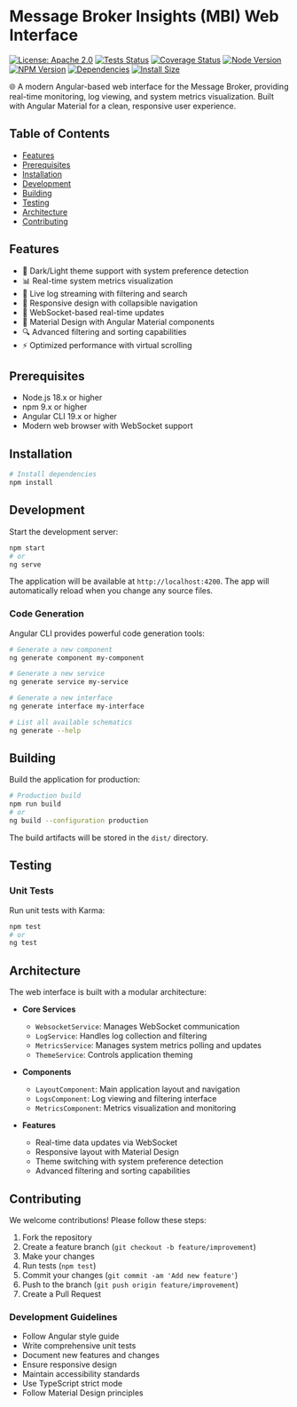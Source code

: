 # Message Broker Insights (MBI) Web Interface
[![License: Apache 2.0](https://img.shields.io/badge/License-Apache%202.0-blue?style=square)](https://opensource.org/licenses/Apache-2.0)
[![Tests Status](https://github.com/DeX-Group-LLC/message-broker-insights/actions/workflows/tests.yml/badge.svg?style=square)](https://github.com/DeX-Group-LLC/message-broker-insights/actions/workflows/tests.yml)
[![Coverage Status](https://coveralls.io/repos/github/DeX-Group-LLC/message-broker-insights/badge.svg?branch=main&style=square)](https://coveralls.io/github/DeX-Group-LLC/message-broker-insights?branch=main)
[![Node Version](https://img.shields.io/badge/node-%3E%3D18.x-brightgreen?style=square)](https://nodejs.org)
[![NPM Version](https://img.shields.io/badge/npm%20package-deadbeef-green?style=square)](https://www.npmjs.com/package/message-broker-insights)
[![Dependencies](https://img.shields.io/librariesio/release/npm/message-broker-insights?style=square)](https://libraries.io/npm/message-broker-insights)
[![Install Size](https://packagephobia.com/badge?p=message-broker-insights?style=square)](https://packagephobia.com/result?p=message-broker-insights)

🌐 A modern Angular-based web interface for the Message Broker, providing real-time monitoring, log viewing, and system metrics visualization. Built with Angular Material for a clean, responsive user experience.

## Table of Contents
- [Features](#features)
- [Prerequisites](#prerequisites)
- [Installation](#installation)
- [Development](#development)
- [Building](#building)
- [Testing](#testing)
- [Architecture](#architecture)
- [Contributing](#contributing)

## Features

- 🌙 Dark/Light theme support with system preference detection
- 📊 Real-time system metrics visualization
- 📝 Live log streaming with filtering and search
- 📱 Responsive design with collapsible navigation
- 🔄 WebSocket-based real-time updates
- 🎨 Material Design with Angular Material components
- 🔍 Advanced filtering and sorting capabilities
- ⚡ Optimized performance with virtual scrolling

## Prerequisites

- Node.js 18.x or higher
- npm 9.x or higher
- Angular CLI 19.x or higher
- Modern web browser with WebSocket support

## Installation

```bash
# Install dependencies
npm install
```

## Development

Start the development server:

```bash
npm start
# or
ng serve
```

The application will be available at `http://localhost:4200`. The app will automatically reload when you change any source files.

### Code Generation

Angular CLI provides powerful code generation tools:

```bash
# Generate a new component
ng generate component my-component

# Generate a new service
ng generate service my-service

# Generate a new interface
ng generate interface my-interface

# List all available schematics
ng generate --help
```

## Building

Build the application for production:

```bash
# Production build
npm run build
# or
ng build --configuration production
```

The build artifacts will be stored in the `dist/` directory.

## Testing

### Unit Tests

Run unit tests with Karma:

```bash
npm test
# or
ng test
```

## Architecture

The web interface is built with a modular architecture:

- **Core Services**
  - `WebsocketService`: Manages WebSocket communication
  - `LogService`: Handles log collection and filtering
  - `MetricsService`: Manages system metrics polling and updates
  - `ThemeService`: Controls application theming

- **Components**
  - `LayoutComponent`: Main application layout and navigation
  - `LogsComponent`: Log viewing and filtering interface
  - `MetricsComponent`: Metrics visualization and monitoring

- **Features**
  - Real-time data updates via WebSocket
  - Responsive layout with Material Design
  - Theme switching with system preference detection
  - Advanced filtering and sorting capabilities

## Contributing

We welcome contributions! Please follow these steps:

1. Fork the repository
2. Create a feature branch (`git checkout -b feature/improvement`)
3. Make your changes
4. Run tests (`npm test`)
5. Commit your changes (`git commit -am 'Add new feature'`)
6. Push to the branch (`git push origin feature/improvement`)
7. Create a Pull Request

### Development Guidelines

- Follow Angular style guide
- Write comprehensive unit tests
- Document new features and changes
- Ensure responsive design
- Maintain accessibility standards
- Use TypeScript strict mode
- Follow Material Design principles